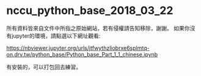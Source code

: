 # nccu_python_base_2018_03_22

所有資料皆來自文件中所指之原始網站，若有侵權請告知移除，謝謝。
如果你沒有jupyter的環境，請點選以下網址觀看:

https://nbviewer.jupyter.org/urls/jtfwythzliobrxe6splmtq-on.drv.tw/python_base/Python_base_Part_1_1_chinese.ipynb

有安裝的，可以打包回去練習。
